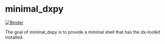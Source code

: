 
# minimal_dxpy

<!-- badges: start -->
[![Binder](https://mybinder.org/badge_logo.svg)](https://mybinder.org/v2/gh/laderast/minimal_dxpy/HEAD?urlpath=lab)
<!-- badges: end -->

The goal of minimal_dxpy is to provide a minimal shell that has the dx-toolkit installed.




